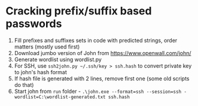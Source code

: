 # Cracking prefix/suffix based passwords

1. Fill prefixes and suffixes sets in code with predicted strings, order matters (mostly used first)
2. Download jumbo version of John from <https://www.openwall.com/john/>
3. Generate wordlist using wordlist.py
4. For SSH, use `ssh2john.py ~/.ssh/key > ssh.hash` to convert private key to john's hash format
5. If hash file is generated with 2 lines, remove first one (some old scripts do that)
6. Start john from `run` folder - `.\john.exe --format=ssh --session=ssh -wordlist=C:\wordlist-generated.txt ssh.hash`
